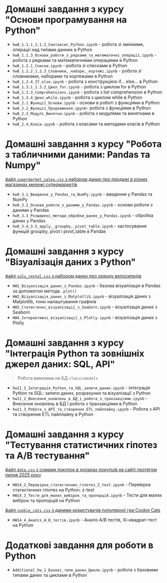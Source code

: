 # Домашні завдання з курсу "Основи програмування на Python"

- `hw8_1.1.1_1.1.2_Cинтаксис_Python.ipynb` - робота зі змінними, операції над типами данних в Python
- `hw8_1.1.3_Основи_роботи_з_рядками_та_математичні_операції.ipynb` - робота з рядками та математичними операціями в Python
- `hw8_1.2.1_Списки.ipynb` - робота зі списками в Python
- `hw8_1.2.2_1.2.3_Словники,_набори,_кортежі.ipynb` - робота зі словниками, наборами та кортежами в Python
- `hw8_1.2.4_If_else.ipynb` - робота з конструкцією if... else... в Python
- `hw8_1.3.1_1.3.2_Цикл_for.ipynb` - робота з циклом for в Python
- `hw8_1.3.3_Comprehensions.ipynb` -  робота з list comprehension в Python
- `hw8_1.3.4_Цикл_while.ipynb` - робота з циклом while в Python
- `hw8_2.1_Функції_Основи.ipynb` - основи в роботі з функціями в Python
- `hw8_2.2_Функції_Продовження.ipynb`- робота з функціями в Python
- `hw8_2.3_Модулі_Винятки.ipynb` - робота з модулями та винятками в Python
- `hw8_2.4_Класи.ipynb` - робота з класами та методами класів в Python
  
# Домашні завдання з курсу "Робота з табличними даними: Pandas та Numpy"

 [файл `supermarket_sales.csv` з набором даних про продажі в різних магазинах мережі супермаркетів](https://drive.google.com/file/d/1WqTRV3NdO3FLe8MoyD2llHPqVkojNECn/view?usp=drive_link)
- `hw9_3.1_Введення_у_Pandas_та_NumPy.ipynb` - введення у Pandas та NumPy
- `hw9_3.2_Основи_роботи_з_даними_у_Pandas.ipynb` - основи роботи з даними у Pandas
- `hw9_3.3_Розширені_методи_обробки_даних_у_Pandas.ipynb` - обробка даних у Pandas
- `hw9_3.4_3.5_apply,_groupby,_pivot_table.ipynb` - застосування функцій groupby, pivot і pivot_table в Pandas

# Домашні завдання з курсу "Візуалізація даних з Python"

 [файл `yulu_rental.csv` з набором даних про оренду велосипедів](https://drive.google.com/file/d/1MoBHbTc9Ci2rlhDTDhGLEyLEYsaZVcPW/view?usp=drive_link)
- `HW1_Візуалізація_даних_з_Pandas.ipynb` - базова візуалізація в Pandas за допомогою метода `.plot()`
- `HW2_Візуалізація_даних_з_Matplotlib.ipynb` - візуалізація даних з Matplotlib, тонкі налаштування графіків
- `HW3_Статистичні_візуалізації_з_Seaborn.ipynb` - візуалізація даних з Seaborn
- `HW4_Інтерактивні_візуалізації_з_Plotly.ipynb` - візуалізація даних з Plotly

# Домашні завдання з курсу "Інтеграція Python та зовнішніх джерел даних: SQL, API"

> Робота виконана на БД `classicmodels`
- `hw11_1_Інтеграція_Python_та_SQL_запити_даних.ipynb` - інтеграція Python та SQL: запити даних, розрахунки та візуалізації з Python
- `hw11_2_Внесення_оновлень_в_БД_і_робота_з_транзакціями.ipynb` - Внесення оновлень в БД і робота з транзакціями в Python
- `hw11_3_Робота_з_АРІ_та_створення_ETL_пайплайну.ipynb` - Робота з АРІ та створення ETL пайплайну в Python

# Домашні завдання з курсу "Тестування статистичних гіпотез та A/B тестування"

 [файл `data.csv` з сумами покупок в доларах покупців на сайті протягом липня 2025 року](https://drive.google.com/file/d/1CsUGwfDjx85VMFjF9eC0yG28qT5idefS/view?usp=drive_link)
- `HW14_2_Перевірка_статиcтичних_гіпотез_Z_test.ipynb` - Перевірка статиcтичних гіпотез на Python: z-test
- `HW14_3_Тести_для_малих_вибірок_та_пропорцій.ipynb` - Тести для малих вибірок та пропорцій на Python
  
 [файл `cookie_cats.csv` з даними користувачів популярної гри Cookie Cats](https://drive.google.com/file/d/15KlgMTLnD6foPNbwFx--wjo_xWmHpz4x/view?usp=sharing)
- `HW14_4_Аналіз_А_В_тестів.ipynb` - Аналіз А/В тестів, Хі-квадрат-тест на Python
  
# Додаткові завдання для роботи в Python

- `Additional_hw_1_Базові_типи_даних_Цикли.ipynb` - робота з базовими типами даних та циклами в Python
  
